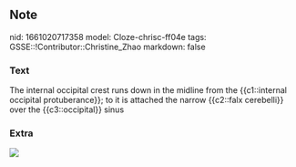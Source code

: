 ## Note
nid: 1661020717358
model: Cloze-chrisc-ff04e
tags: GSSE::!Contributor::Christine_Zhao
markdown: false

### Text
<div>
  <div>
    <div>
      The internal occipital crest runs down in the midline from
      the {{c1::internal occipital protuberance}}; to it is
      attached the narrow {{c2::falx cerebelli}} over the
      {{c3::occipital}} sinus
    </div>
  </div>
</div>

### Extra
<img src= 
"black-and-white-print-showing-the-internal-occipital-crest-illustrated-by-henry-vandyke-carter-and-published-in-hen.jpg">
